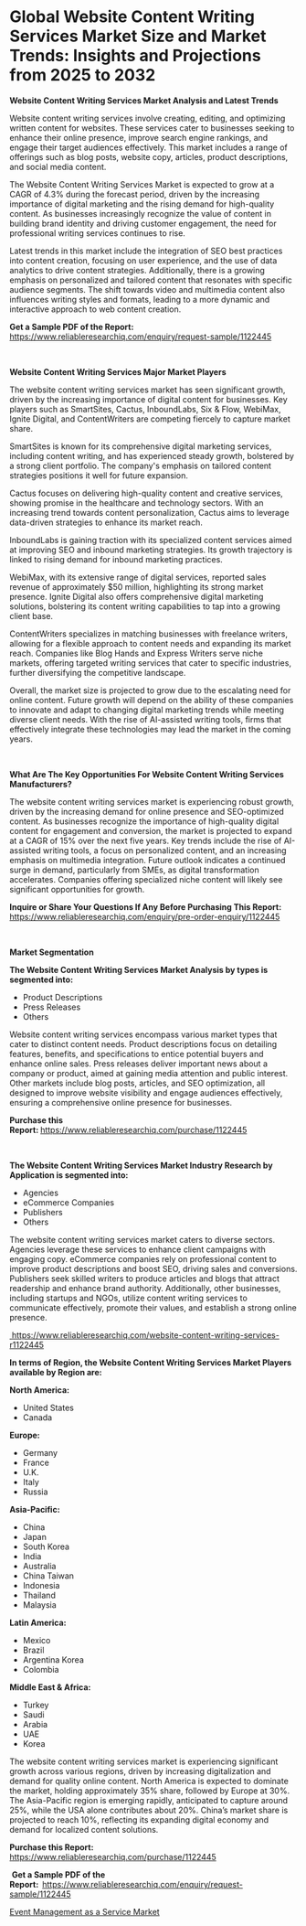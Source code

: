 <p><h1>Global Website Content Writing Services Market Size and Market Trends: Insights and Projections from 2025 to 2032</h1></p><p><strong>Website Content Writing Services Market Analysis and Latest Trends</strong></p>
<p><p>Website content writing services involve creating, editing, and optimizing written content for websites. These services cater to businesses seeking to enhance their online presence, improve search engine rankings, and engage their target audiences effectively. This market includes a range of offerings such as blog posts, website copy, articles, product descriptions, and social media content.</p><p>The Website Content Writing Services Market is expected to grow at a CAGR of 4.3% during the forecast period, driven by the increasing importance of digital marketing and the rising demand for high-quality content. As businesses increasingly recognize the value of content in building brand identity and driving customer engagement, the need for professional writing services continues to rise. </p><p>Latest trends in this market include the integration of SEO best practices into content creation, focusing on user experience, and the use of data analytics to drive content strategies. Additionally, there is a growing emphasis on personalized and tailored content that resonates with specific audience segments. The shift towards video and multimedia content also influences writing styles and formats, leading to a more dynamic and interactive approach to web content creation.</p></p>
<p><strong>Get a Sample PDF of the Report:&nbsp;</strong> <a href="https://www.reliableresearchiq.com/enquiry/request-sample/1122445?utm_campaign=3349&utm_medium=2&utm_source=Github&utm_content=ia&utm_term=10032025&utm_id=website-content-writing-services">https://www.reliableresearchiq.com/enquiry/request-sample/1122445</a></p>
<p>&nbsp;</p>
<p><strong>Website Content Writing Services Major Market Players</strong></p>
<p><p>The website content writing services market has seen significant growth, driven by the increasing importance of digital content for businesses. Key players such as SmartSites, Cactus, InboundLabs, Six & Flow, WebiMax, Ignite Digital, and ContentWriters are competing fiercely to capture market share. </p><p>SmartSites is known for its comprehensive digital marketing services, including content writing, and has experienced steady growth, bolstered by a strong client portfolio. The company's emphasis on tailored content strategies positions it well for future expansion.</p><p>Cactus focuses on delivering high-quality content and creative services, showing promise in the healthcare and technology sectors. With an increasing trend towards content personalization, Cactus aims to leverage data-driven strategies to enhance its market reach.</p><p>InboundLabs is gaining traction with its specialized content services aimed at improving SEO and inbound marketing strategies. Its growth trajectory is linked to rising demand for inbound marketing practices.</p><p>WebiMax, with its extensive range of digital services, reported sales revenue of approximately $50 million, highlighting its strong market presence. Ignite Digital also offers comprehensive digital marketing solutions, bolstering its content writing capabilities to tap into a growing client base. </p><p>ContentWriters specializes in matching businesses with freelance writers, allowing for a flexible approach to content needs and expanding its market reach. Companies like Blog Hands and Express Writers serve niche markets, offering targeted writing services that cater to specific industries, further diversifying the competitive landscape.</p><p>Overall, the market size is projected to grow due to the escalating need for online content. Future growth will depend on the ability of these companies to innovate and adapt to changing digital marketing trends while meeting diverse client needs. With the rise of AI-assisted writing tools, firms that effectively integrate these technologies may lead the market in the coming years.</p></p>
<p>&nbsp;</p>
<p><strong>What Are The Key Opportunities For Website Content Writing Services Manufacturers?</strong></p>
<p><p>The website content writing services market is experiencing robust growth, driven by the increasing demand for online presence and SEO-optimized content. As businesses recognize the importance of high-quality digital content for engagement and conversion, the market is projected to expand at a CAGR of 15% over the next five years. Key trends include the rise of AI-assisted writing tools, a focus on personalized content, and an increasing emphasis on multimedia integration. Future outlook indicates a continued surge in demand, particularly from SMEs, as digital transformation accelerates. Companies offering specialized niche content will likely see significant opportunities for growth.</p></p>
<p><strong>Inquire or Share Your Questions If Any Before Purchasing This Report:</strong> <a href="https://www.reliableresearchiq.com/enquiry/pre-order-enquiry/1122445?utm_campaign=3349&utm_medium=2&utm_source=Github&utm_content=ia&utm_term=10032025&utm_id=website-content-writing-services">https://www.reliableresearchiq.com/enquiry/pre-order-enquiry/1122445</a></p>
<p>&nbsp;</p>
<p><strong>Market Segmentation</strong></p>
<p><strong>The Website Content Writing Services Market Analysis by types is segmented into:</strong></p>
<p><ul><li>Product Descriptions</li><li>Press Releases</li><li>Others</li></ul></p>
<p><p>Website content writing services encompass various market types that cater to distinct content needs. Product descriptions focus on detailing features, benefits, and specifications to entice potential buyers and enhance online sales. Press releases deliver important news about a company or product, aimed at gaining media attention and public interest. Other markets include blog posts, articles, and SEO optimization, all designed to improve website visibility and engage audiences effectively, ensuring a comprehensive online presence for businesses.</p></p>
<p><strong>Purchase this Report:&nbsp;</strong><a href="https://www.reliableresearchiq.com/purchase/1122445?utm_campaign=3349&utm_medium=2&utm_source=Github&utm_content=ia&utm_term=10032025&utm_id=website-content-writing-services">https://www.reliableresearchiq.com/purchase/1122445</a></p>
<p>&nbsp;</p>
<p><strong>The Website Content Writing Services Market Industry Research by Application is segmented into:</strong></p>
<p><ul><li>Agencies</li><li>eCommerce Companies</li><li>Publishers</li><li>Others</li></ul></p>
<p><p>The website content writing services market caters to diverse sectors. Agencies leverage these services to enhance client campaigns with engaging copy. eCommerce companies rely on professional content to improve product descriptions and boost SEO, driving sales and conversions. Publishers seek skilled writers to produce articles and blogs that attract readership and enhance brand authority. Additionally, other businesses, including startups and NGOs, utilize content writing services to communicate effectively, promote their values, and establish a strong online presence.</p></p>
<p><a href="https://www.reliableresearchiq.com/website-content-writing-services-r1122445?utm_campaign=3349&utm_medium=2&utm_source=Github&utm_content=ia&utm_term=10032025&utm_id=website-content-writing-services">&nbsp;https://www.reliableresearchiq.com/website-content-writing-services-r1122445</a></p>
<p><strong>In terms of Region, the Website Content Writing Services Market Players available by Region are:</strong></p>
<p>
    <p> <strong> North America: </strong>
        <ul>
            <li>United States</li>
            <li>Canada</li>
        </ul>
        </p> 
    <p> <strong> Europe: </strong>
        <ul>
            <li>Germany</li>
            <li>France</li>
            <li>U.K.</li>
            <li>Italy</li>
            <li>Russia</li>
        </ul>
        </p> 
    <p> <strong> Asia-Pacific: </strong>
        <ul>
            <li>China</li>
            <li>Japan</li>
            <li>South Korea</li>
            <li>India</li>
            <li>Australia</li>
            <li>China Taiwan</li>
            <li>Indonesia</li>
            <li>Thailand</li>
            <li>Malaysia</li>
        </ul>
        </p> 
    <p> <strong> Latin America: </strong>
        <ul>
            <li>Mexico</li>
            <li>Brazil</li>
            <li>Argentina Korea</li>
            <li>Colombia</li>
        </ul>
        </p> 
    <p> <strong> Middle East & Africa: </strong>
        <ul>
            <li>Turkey</li>
            <li>Saudi</li>
            <li>Arabia</li>
            <li>UAE</li>
            <li>Korea</li>
        </ul>
    </p>
    </p>
<p><p>The website content writing services market is experiencing significant growth across various regions, driven by increasing digitalization and demand for quality online content. North America is expected to dominate the market, holding approximately 35% share, followed by Europe at 30%. The Asia-Pacific region is emerging rapidly, anticipated to capture around 25%, while the USA alone contributes about 20%. China’s market share is projected to reach 10%, reflecting its expanding digital economy and demand for localized content solutions.</p></p>
<p><strong>Purchase this Report: </strong><a href="https://www.reliableresearchiq.com/purchase/1122445?utm_campaign=3349&utm_medium=2&utm_source=Github&utm_content=ia&utm_term=10032025&utm_id=website-content-writing-services">https://www.reliableresearchiq.com/purchase/1122445</a></p>
<p>&nbsp;<strong>Get a Sample PDF of the Report:&nbsp;&nbsp;</strong><a href="https://www.reliableresearchiq.com/enquiry/request-sample/1122445?utm_campaign=3349&utm_medium=2&utm_source=Github&utm_content=ia&utm_term=10032025&utm_id=website-content-writing-services">https://www.reliableresearchiq.com/enquiry/request-sample/1122445</a></p>
<p><strong></strong></p>
<p><p><a href="https://github.com/guleealhani/Market-Research-Report-List-1/blob/main/event-management-as-a-service-market.md?utm_campaign=3349&utm_medium=2&utm_source=Github&utm_content=ia&utm_term=10032025&utm_id=website-content-writing-services">Event Management as a Service Market</a></p></p>